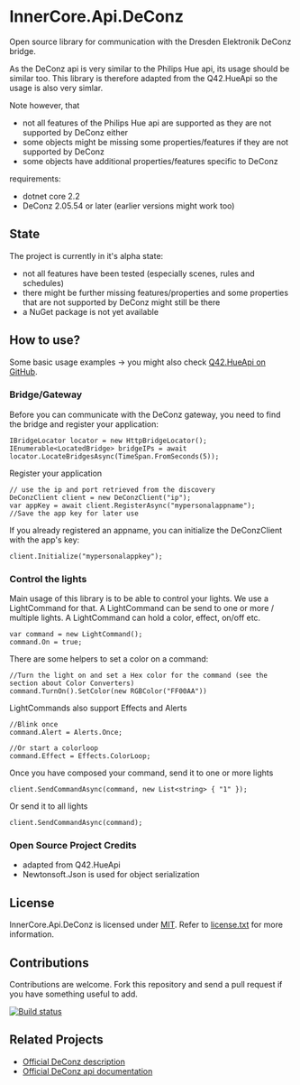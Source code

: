 InnerCore.Api.DeConz
====================

Open source library for communication with the Dresden Elektronik DeConz bridge.

As the DeConz api is very similar to the Philips Hue api, its usage should be similar too.
This library is therefore adapted from the Q42.HueApi so the usage is also very simlar.

Note however, that
 - not all features of the Philips Hue api are supported as they are not supported by DeConz either
 - some objects might be missing some properties/features if they are not supported by DeConz
 - some objects have additional properties/features specific to DeConz

 requirements:
  - dotnet core 2.2
  - DeConz 2.05.54 or later (earlier versions might work too)

## State
The project is currently in it's alpha state:
 - not all features have been tested (especially scenes, rules and schedules)
 - there might be further missing features/properties and some properties that are not supported by DeConz might still be there
 - a NuGet package is not yet available

## How to use?
Some basic usage examples -> you might also check [Q42.HueApi on GitHub](https://github.com/Q42/Q42.HueApi).

### Bridge/Gateway
Before you can communicate with the DeConz gateway, you need to find the bridge and register your application:

	IBridgeLocator locator = new HttpBridgeLocator();
	IEnumerable<LocatedBridge> bridgeIPs = await locator.LocateBridgesAsync(TimeSpan.FromSeconds(5));
	
Register your application
	
	// use the ip and port retrieved from the discovery
	DeConzClient client = new DeConzClient("ip");
	var appKey = await client.RegisterAsync("mypersonalappname");
	//Save the app key for later use
	
If you already registered an appname, you can initialize the DeConzClient with the app's key:	

	client.Initialize("mypersonalappkey");

### Control the lights
Main usage of this library is to be able to control your lights. We use a LightCommand for that. A LightCommand can be send to one or more / multiple lights. A LightCommand can hold a color, effect, on/off etc.

	var command = new LightCommand();
	command.On = true;
	
There are some helpers to set a color on a command:
	
	//Turn the light on and set a Hex color for the command (see the section about Color Converters)
    command.TurnOn().SetColor(new RGBColor("FF00AA"))
	
LightCommands also support Effects and Alerts

	//Blink once
	command.Alert = Alerts.Once;
	
	//Or start a colorloop
	command.Effect = Effects.ColorLoop;
	
Once you have composed your command, send it to one or more lights

	client.SendCommandAsync(command, new List<string> { "1" });
	
Or send it to all lights

	client.SendCommandAsync(command);

### Open Source Project Credits

* adapted from Q42.HueApi
* Newtonsoft.Json is used for object serialization

## License

InnerCore.Api.DeConz is licensed under [MIT](http://www.opensource.org/licenses/mit-license.php "Read more about the MIT license form"). Refer to [license.txt](https://github.com/MadMonkey87/InnerCore.Api.DeConz/blob/master/LICENSE.txt) for more information.

## Contributions

Contributions are welcome. Fork this repository and send a pull request if you have something useful to add.

[![Build status](https://innercore.visualstudio.com/InnerCore.Api.DeConz/_apis/build/status/InnerCore.Api.DeConz?branchName=master)](https://innercore.visualstudio.com/InnerCore.Api.DeConz/_apis/build/status/InnerCore.Api.DeConz)


## Related Projects

* [Official DeConz description](https://www.dresden-elektronik.de/funktechnik/products/software/pc/DeConz/)
* [Official DeConz api documentation](https://dresden-elektronik.github.io/DeConz-rest-doc/)
